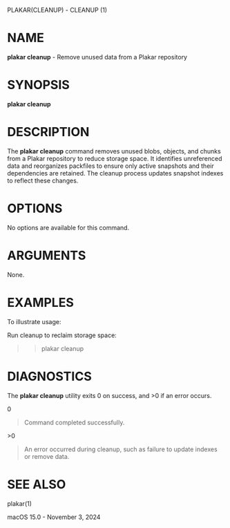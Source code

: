 PLAKAR(CLEANUP) - CLEANUP (1)

# NAME

**plakar cleanup** - Remove unused data from a Plakar repository

# SYNOPSIS

**plakar cleanup**

# DESCRIPTION

The
**plakar cleanup**
command removes unused blobs, objects, and chunks from a Plakar repository to reduce storage space. It identifies unreferenced data and reorganizes packfiles to ensure only active snapshots and their dependencies are retained. The cleanup process updates snapshot indexes to reflect these changes.

# OPTIONS

No options are available for this command.

# ARGUMENTS

None.

# EXAMPLES

To illustrate usage:

Run cleanup to reclaim storage space:

> > plakar cleanup

# DIAGNOSTICS

The **plakar cleanup** utility exits&#160;0 on success, and&#160;&gt;0 if an error occurs.

0

> Command completed successfully.

&gt;0

> An error occurred during cleanup, such as failure to update indexes or remove data.

# SEE ALSO

plakar(1)

macOS 15.0 - November 3, 2024
